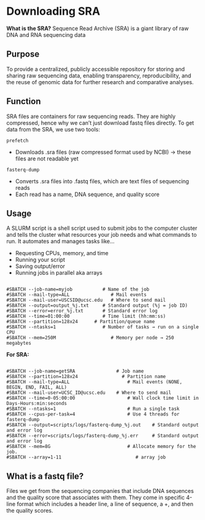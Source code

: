 # Downloading SRA 
**What is the SRA?**
Sequence Read Archive (SRA) is a giant library of raw DNA and RNA sequencing data

## Purpose
To provide a centralized, publicly accessible repository for storing and sharing raw sequencing data, enabling transparency, reproducibility, and the reuse of genomic data for further research and comparative analyses.

## Function
SRA files are containers for raw sequencing reads. They are highly compressed, hence why we can’t just download fastq files directly. To get data from the SRA, we use two tools:  

`prefetch`
- Downloads .sra files (raw compressed format used by NCBI) → these files are not readable yet

`fasterq-dump`
- Converts .sra files into .fastq files, which are text files of sequencing reads
- Each read has a name, DNA sequence, and quality score


## Usage
A SLURM script is a shell script used to submit jobs to the computer cluster and tells the cluster what resources your job needs and what commands to run.
It automates and manages tasks like…
- Requesting CPUs, memory, and time
- Running your script
- Saving output/error
- Running jobs in parallel aka arrays


```#!/bin/bash

#SBATCH --job-name=myjob           # Name of the job
#SBATCH --mail-type=ALL               # Mail events
#SBATCH --mail-user=USCSID@ucsc.edu   # Where to send mail 
#SBATCH --output=output_%j.txt     # Standard output (%j = job ID)
#SBATCH --error=error_%j.txt       # Standard error log
#SBATCH --time=01:00:00            # Time limit (hh:mm:ss)
#SBATCH --partition=128x24      # Partition/queue name
#SBATCH --ntasks=1                 # Number of tasks → run on a single CPU
#SBATCH --mem=250M              	  # Memory per node → 250 megabytes
```

**For SRA:**

```#!/bin/bash

#SBATCH --job-name=getSRA    		  	# Job name
#SBATCH --partition=128x24			      # Partition name
#SBATCH --mail-type=ALL              		# Mail events (NONE, BEGIN, END, FAIL, ALL)
#SBATCH --mail-user=UCSC_ID@ucsc.edu   	# Where to send mail
#SBATCH --time=0-05:00:00 				    # Wall clock time limit in Days-Hours:min:seconds
#SBATCH --ntasks=1                    		# Run a single task
#SBATCH --cpus-per-task=4                  	# Use 4 threads for fasterq-dump
#SBATCH --output=scripts/logs/fasterq-dump_%j.out    # Standard output and error log
#SBATCH --error=scripts/logs/fasterq-dump_%j.err     # Standard output and error log
#SBATCH --mem=8G                    		# Allocate memory for the job.
#SBATCH --array=1-11					       # array job
```




## What is a fastq file?
Files we get from the sequencing companies that include DNA sequences and the quality score that associates with them. They come in specific 4-line format which includes a header line, a line of sequence, a +, and then the quality scores.
